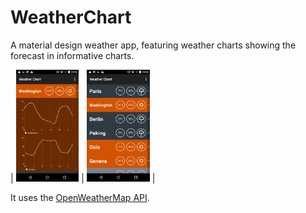 # WeatherChart

A material design weather app, featuring weather charts showing the forecast in informative charts.

| <img src="https://github.com/JulienSiems/WeatherChart/blob/master/screenshots/Screenshot_2015-10-14-23-06-50.png" style="width:20%;"/> | <img src="https://github.com/JulienSiems/WeatherChart/blob/master/screenshots/Screenshot_2015-10-14-23-06-37.png" style="width:20%;"/> |


It uses the [OpenWeatherMap API](http://openweathermap.org/api). 
